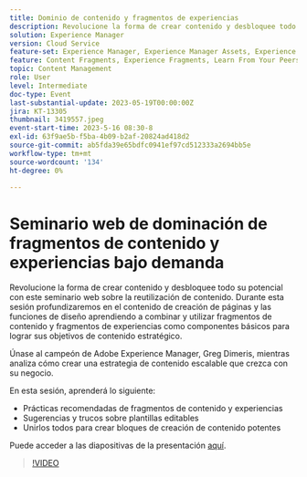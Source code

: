 ```yaml
---
title: Dominio de contenido y fragmentos de experiencias
description: Revolucione la forma de crear contenido y desbloquee todo su potencial con este seminario web sobre la reutilización de contenido.
solution: Experience Manager
version: Cloud Service
feature-set: Experience Manager, Experience Manager Assets, Experience Manager Sites
feature: Content Fragments, Experience Fragments, Learn From Your Peers
topic: Content Management
role: User
level: Intermediate
doc-type: Event
last-substantial-update: 2023-05-19T00:00:00Z
jira: KT-13305
thumbnail: 3419557.jpeg
event-start-time: 2023-5-16 08:30-8
exl-id: 63f9ae5b-f5ba-4b09-b2af-20824ad418d2
source-git-commit: ab5fda39e65bdfc0941ef97cd512333a2694bb5e
workflow-type: tm+mt
source-wordcount: '134'
ht-degree: 0%

---
```


# Seminario web de dominación de fragmentos de contenido y experiencias bajo demanda

Revolucione la forma de crear contenido y desbloquee todo su potencial con este seminario web sobre la reutilización de contenido. Durante esta sesión profundizaremos en el contenido de creación de páginas y las funciones de diseño aprendiendo a combinar y utilizar fragmentos de contenido y fragmentos de experiencias como componentes básicos para lograr sus objetivos de contenido estratégico.

Únase al campeón de Adobe Experience Manager, Greg Dimeris, mientras analiza cómo crear una estrategia de contenido escalable que crezca con su negocio.

En esta sesión, aprenderá lo siguiente:

* Prácticas recomendadas de fragmentos de contenido y experiencias
* Sugerencias y trucos sobre plantillas editables
* Unirlos todos para crear bloques de creación de contenido potentes

Puede acceder a las diapositivas de la presentación [aquí](../../assets/experience-manager/may2023/mastering-content-and-experience-fragments/AEM_Content_fragments_and_Experience_Fragments_Webinar_Session_Final.pdf).

>[!VIDEO](https://video.tv.adobe.com/v/3419557/?learn=on)
